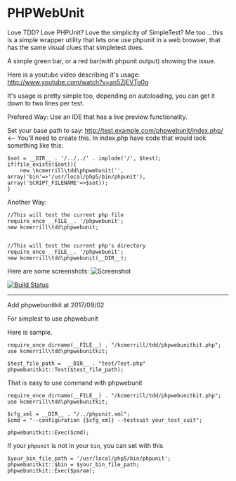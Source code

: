 <h1>PHPWebUnit</h1>
Love TDD? Love PHPUnit? Love the simplicity of SimpleTest?
Me too .. this is a simple wrapper utility that lets one use phpunit in a web browser, that has the same visual clues that simpletest does.

A simple green bar, or a red bar(with phpunit output) showing the issue.

Here is a youtube video describing it's usage: http://www.youtube.com/watch?v=an5ZjEVTg0g

It's usage is pretty simple too, depending on autoloading, you can get it down to two lines per test.

Prefered Way:
Use an IDE that has a live preview functionality.

Set your base path to say: http://test.example.com/phpwebunit/index.php/ <-- You'll need to create this.
In index.php have code that would look something like this:


```
$sot = __DIR__ . '/../../' . implode('/', $test);
if(file_exists($sot)){
    new \kcmerrill\tdd\phpwebunit('', array('bin'=>'/usr/local/php5/bin/phpunit'), array('SCRIPT_FILENAME'=>$sot));
}
```

Another Way:
```
//This will test the current php file
require_once __FILE__. '/phpwebunit';
new kcmerrill\tdd\phpwebunit;


//This will test the current php's directory
require_once __FILE__. '/phpwebunit';
new kcmerrill\tdd\phpwebunit(__DIR__);
```



Here are some screenshots:
![Screenshot](https://raw.github.com/kcmerrill/phpwebunit/master/examples/screenshot.png)

[![Build Status](https://travis-ci.org/kcmerrill/phpwebunit.png?branch=master)](https://travis-ci.org/kcmerrill/phpwebunit)


---------------------
Add phpwebunitkit at 2017/09/02

For simplest to use phpwebunit

Here is sample.
```
require_once dirname(__FILE__) . "/kcmerrill/tdd/phpwebunitkit.php";
use kcmerrill\tdd\phpwebunitkit;

$test_file_path =  __DIR__ . "test/Test.php"
phpwebunitkit::Test($test_file_path);
```

That is easy to use command with phpwebunit
```
require_once dirname(__FILE__) . "/kcmerrill/tdd/phpwebunitkit.php";
use kcmerrill\tdd\phpwebunitkit;

$cfg_xml = __DIR__ . "/../phpunit.xml";
$cmd = "--configuration {$cfg_xml} --testsuit your_test_suit";

phpwebunitkit::Exec($cmd);
```

If your `phpunit` is not in your `bin`, you can set with this
```
$your_bin_file_path = '/usr/local/php5/bin/phpunit';
phpwebunitkit::$bin = $your_bin_file_path;
phpwebunitkit::Exec($param);
```
